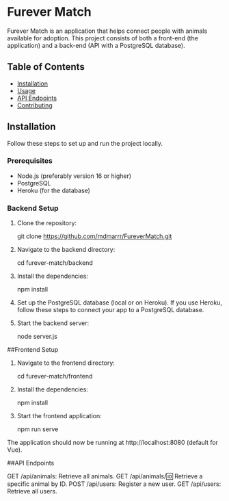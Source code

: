 # Furever Match

Furever Match is an application that helps connect people with animals available for adoption. This project consists of both a front-end (the application) and a back-end (API with a PostgreSQL database).

## Table of Contents

- [Installation](#installation)
- [Usage](#usage)
- [API Endpoints](#api-endpoints)
- [Contributing](#contributing)

## Installation

Follow these steps to set up and run the project locally.

### Prerequisites

- Node.js (preferably version 16 or higher)
- PostgreSQL
- Heroku (for the database)

### Backend Setup

1. Clone the repository:
   
   git clone https://github.com/mdmarrr/FureverMatch.git

2. Navigate to the backend directory:

   cd furever-match/backend

3. Install the dependencies:

   npm install

4. Set up the PostgreSQL database (local or on Heroku). If you use Heroku, follow these steps to connect your app to a PostgreSQL database.

5. Start the backend server:

   node server.js

##Frontend Setup

1. Navigate to the frontend directory:

   cd furever-match/frontend

2. Install the dependencies:

   npm install

3. Start the frontend application:

   npm run serve

The application should now be running at http://localhost:8080 (default for Vue).

##API Endpoints

GET /api/animals: Retrieve all animals.
GET /api/animals/:id: Retrieve a specific animal by ID.
POST /api/users: Register a new user.
GET /api/users: Retrieve all users.
